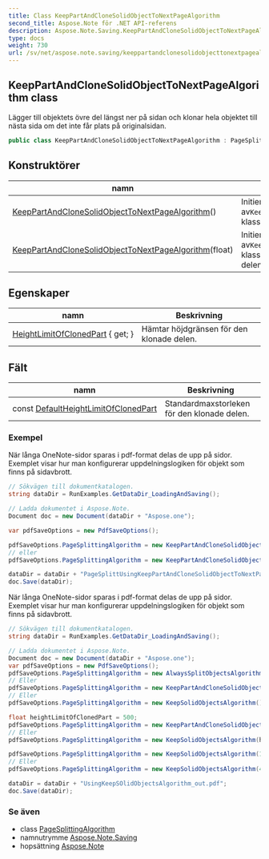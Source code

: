 ```yaml
---
title: Class KeepPartAndCloneSolidObjectToNextPageAlgorithm
second_title: Aspose.Note för .NET API-referens
description: Aspose.Note.Saving.KeepPartAndCloneSolidObjectToNextPageAlgorithm klass. Lägger till objektets övre del längst ner på sidan och klonar hela objektet till nästa sida om det inte får plats på originalsidan.
type: docs
weight: 730
url: /sv/net/aspose.note.saving/keeppartandclonesolidobjecttonextpagealgorithm/
---
```

## KeepPartAndCloneSolidObjectToNextPageAlgorithm class

Lägger till objektets övre del längst ner på sidan och klonar hela objektet till nästa sida om det inte får plats på originalsidan.

```csharp
public class KeepPartAndCloneSolidObjectToNextPageAlgorithm : PageSplittingAlgorithm
```

## Konstruktörer

| namn | Beskrivning |
| --- | --- |
| [KeepPartAndCloneSolidObjectToNextPageAlgorithm](keeppartandclonesolidobjecttonextpagealgorithm/#constructor)() | Initierar en ny instans av`KeepPartAndCloneSolidObjectToNextPageAlgorithm` klass, med standardhöjdgräns för klonad del. |
| [KeepPartAndCloneSolidObjectToNextPageAlgorithm](keeppartandclonesolidobjecttonextpagealgorithm/#constructor_1)(float) | Initierar en ny instans av`KeepPartAndCloneSolidObjectToNextPageAlgorithm` klass, med specifik höjdgräns för den klonade delen. |

## Egenskaper

| namn | Beskrivning |
| --- | --- |
| [HeightLimitOfClonedPart](../../aspose.note.saving/keeppartandclonesolidobjecttonextpagealgorithm/heightlimitofclonedpart/) { get; } | Hämtar höjdgränsen för den klonade delen. |

## Fält

| namn | Beskrivning |
| --- | --- |
| const [DefaultHeightLimitOfClonedPart](../../aspose.note.saving/keeppartandclonesolidobjecttonextpagealgorithm/defaultheightlimitofclonedpart/) | Standardmaxstorleken för den klonade delen. |

### Exempel

När långa OneNote-sidor sparas i pdf-format delas de upp på sidor. Exemplet visar hur man konfigurerar uppdelningslogiken för objekt som finns på sidavbrott.

```csharp
// Sökvägen till dokumentkatalogen.
string dataDir = RunExamples.GetDataDir_LoadingAndSaving();

// Ladda dokumentet i Aspose.Note.
Document doc = new Document(dataDir + "Aspose.one");

var pdfSaveOptions = new PdfSaveOptions();

pdfSaveOptions.PageSplittingAlgorithm = new KeepPartAndCloneSolidObjectToNextPageAlgorithm(100);
// eller
pdfSaveOptions.PageSplittingAlgorithm = new KeepPartAndCloneSolidObjectToNextPageAlgorithm(400);

dataDir = dataDir + "PageSplittUsingKeepPartAndCloneSolidObjectToNextPageAlgorithm_out.pdf";
doc.Save(dataDir);
```

När långa OneNote-sidor sparas i pdf-format delas de upp på sidor. Exemplet visar hur man konfigurerar uppdelningslogiken för objekt som finns på sidavbrott.

```csharp
// Sökvägen till dokumentkatalogen.
string dataDir = RunExamples.GetDataDir_LoadingAndSaving();

// Ladda dokumentet i Aspose.Note.
Document doc = new Document(dataDir + "Aspose.one");
var pdfSaveOptions = new PdfSaveOptions();
pdfSaveOptions.PageSplittingAlgorithm = new AlwaysSplitObjectsAlgorithm();
// Eller
pdfSaveOptions.PageSplittingAlgorithm = new KeepPartAndCloneSolidObjectToNextPageAlgorithm();
// Eller
pdfSaveOptions.PageSplittingAlgorithm = new KeepSolidObjectsAlgorithm();

float heightLimitOfClonedPart = 500;
pdfSaveOptions.PageSplittingAlgorithm = new KeepPartAndCloneSolidObjectToNextPageAlgorithm(heightLimitOfClonedPart);
// Eller
pdfSaveOptions.PageSplittingAlgorithm = new KeepSolidObjectsAlgorithm(heightLimitOfClonedPart);

pdfSaveOptions.PageSplittingAlgorithm = new KeepSolidObjectsAlgorithm(100);
// Eller
pdfSaveOptions.PageSplittingAlgorithm = new KeepSolidObjectsAlgorithm(400);

dataDir = dataDir + "UsingKeepSOlidObjectsAlgorithm_out.pdf";
doc.Save(dataDir);
```

### Se även

* class [PageSplittingAlgorithm](../pagesplittingalgorithm/)
* namnutrymme [Aspose.Note.Saving](../../aspose.note.saving/)
* hopsättning [Aspose.Note](../../)


